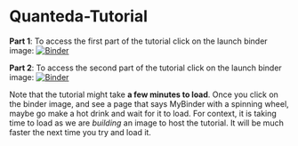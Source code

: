 # Quanteda-Tutorial

**Part 1**: To access the first part of the tutorial click on the launch binder image: [![Binder](https://mybinder.org/badge_logo.svg)](https://mybinder.org/v2/gh/andrewmoles2/Quanteda-Tutorial/main?urlpath=shiny%2Fpart_1%2F)

**Part 2**: To access the second part of the tutorial click on the launch binder image: [![Binder](https://mybinder.org/badge_logo.svg)](https://mybinder.org/v2/gh/andrewmoles2/Quanteda-Tutorial/main?urlpath=shiny%2Fpart_2%2F)

Note that the tutorial might take **a few minutes to load**. Once you click on the binder image, and see a page that says MyBinder with a spinning wheel, maybe go make a hot drink and wait for it to load. For context, it is taking time to load as we are *building* an image to host the tutorial. It will be much faster the next time you try and load it. 
